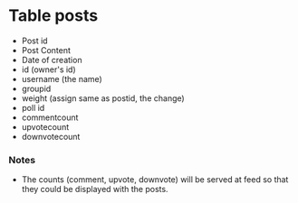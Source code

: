 # Table posts

* Post id
* Post Content
* Date of creation
* id (owner's id)
* username (the name)
* groupid
* weight (assign same as postid, the change)
* poll id
* commentcount
* upvotecount
* downvotecount


### Notes

* The counts (comment, upvote, downvote) will be served at feed so that they could be displayed with the posts.